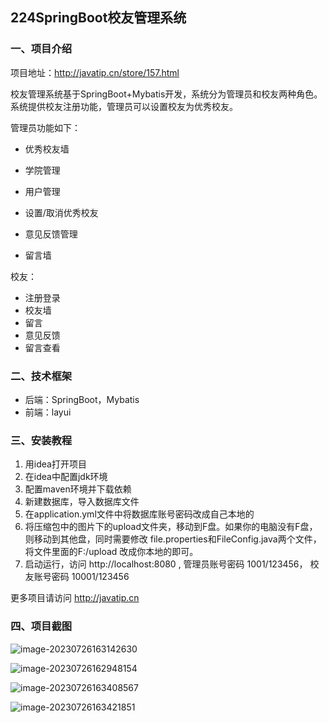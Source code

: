 ## 224SpringBoot校友管理系统

### 一、项目介绍

项目地址：http://javatip.cn/store/157.html

校友管理系统基于SpringBoot+Mybatis开发，系统分为管理员和校友两种角色。系统提供校友注册功能，管理员可以设置校友为优秀校友。

管理员功能如下：

- 优秀校友墙
- 学院管理
- 用户管理
- 设置/取消优秀校友

- 意见反馈管理
- 留言墙

校友：

- 注册登录
- 校友墙
- 留言
- 意见反馈
- 留言查看

### 二、技术框架

- 后端：SpringBoot，Mybatis
- 前端：layui

### 三、安装教程

1. 用idea打开项目
2. 在idea中配置jdk环境
3. 配置maven环境并下载依赖
4. 新建数据库，导入数据库文件
5. 在application.yml文件中将数据库账号密码改成自己本地的
6. 将压缩包中的图片下的upload文件夹，移动到F盘。如果你的电脑没有F盘，则移动到其他盘，同时需要修改 file.properties和FileConfig.java两个文件，将文件里面的F:/upload 改成你本地的即可。
7. 启动运行，访问 http://localhost:8080  , 管理员账号密码 1001/123456， 校友账号密码 10001/123456

更多项目请访问 http://javatip.cn

### 四、项目截图

![image-20230726163142630](http://image.javatip.cn/bysj/20230726163143.png)

![image-20230726162948154](http://image.javatip.cn/bysj/20230726162948.png)

![image-20230726163408567](http://image.javatip.cn/bysj/20230726163408.png)

![image-20230726163421851](http://image.javatip.cn/bysj/20230726163422.png)
